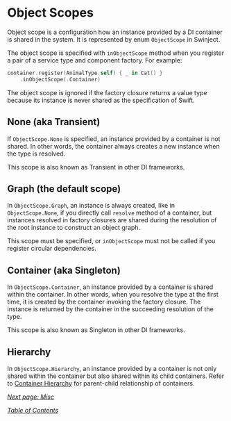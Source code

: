 # Object Scopes

Object scope is a configuration how an instance provided by a DI container is shared in the system. It is represented by enum `ObjectScope` in Swinject.

The object scope is specified with `inObjectScope` method when you register a pair of a service type and component factory. For example:

```swift
container.register(AnimalType.self) { _ in Cat() }
    .inObjectScope(.Container)
```

The object scope is ignored if the factory closure returns a value type because its instance is never shared as the specification of Swift.

## None (aka Transient)

If `ObjectScope.None` is specified, an instance provided by a container is not shared. In other words, the container always creates a new instance when the type is resolved.

This scope is also known as Transient in other DI frameworks.

## Graph (the default scope)

In `ObjectScope.Graph`, an instance is always created, like in `ObjectScope.None`, if you directly call `resolve` method of a container, but instances resolved in factory closures are shared during the resolution of the root instance to construct an object graph.

This scope must be specified, or `inObjectScope` must not be called if you register circular dependencies.

## Container (aka Singleton)

In `ObjectScope.Container`, an instance provided by a container is shared within the container. In other words, when you resolve the type at the first time, it is created by the container invoking the factory closure. The instance is returned by the container in the succeeding resolution of the type.

This scope is also known as Singleton in other DI frameworks.

## Hierarchy

In `ObjectScope.Hierarchy`, an instance provided by a container is not only shared within the container but also shared within its child containers. Refer to [Container Hierarchy](ContainerHierarchy.md) for parent-child relationship of containers.

_[Next page: Misc](Misc.md)_

_[Table of Contents](README.md)_

